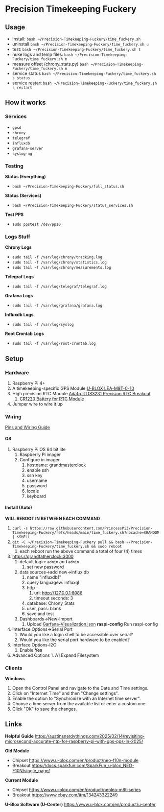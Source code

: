 # Precision Timekeeping Fuckery

## Usage
* install: `bash ~/Precision-Timekeeping-Fuckery/time_fuckery.sh`
* uninstall `bash ~/Precision-Timekeeping-Fuckery/time_fuckery.sh u`
* test: `bash ~/Precision-Timekeeping-Fuckery/time_fuckery.sh t`
* nuke logs and temp files: `bash ~/Precision-Timekeeping-Fuckery/time_fuckery.sh n`
* measure offset (chrony_stats.py) `bash ~/Precision-Timekeeping-Fuckery/time_fuckery.sh m`
* service status `bash ~/Precision-Timekeeping-Fuckery/time_fuckery.sh s status`
* service restart `bash ~/Precision-Timekeeping-Fuckery/time_fuckery.sh s restart`

## How it works
### Services
* `gpsd`
* `chrony`
* `telegraf`
* `influxdb`
* `grafana-server`
* `syslog-ng`
  
### Testing
**Status (Everything)**
* `bash ~/Precision-Timekeeping-Fuckery/full_status.sh`
  
**Status (Services)**
* `bash ~/Precision-Timekeeping-Fuckery/status_services.sh`

**Test PPS**
* `sudo ppstest /dev/pps0`
  
### Logs Stuff
**Chrony Logs**  
* `sudo tail -f /var/log/chrony/tracking.log`
* `sudo tail -f /var/log/chrony/statistics.log`
* `sudo tail -f /var/log/chrony/measurements.log`

**Telegraf Logs**  
* `sudo tail -f /var/log/telegraf/telegraf.log`

**Grafana Logs**  
* `sudo tail -f /var/log/grafana/grafana.log`

**Influxdb Logs**  
* `sudo tail -f /var/log/syslog`

**Root Crontab Logs**
* `sudo tail -f /var/log/root-crontab.log`

## Setup
### Hardware
1. Raspberry Pi 4+
2. A timekeeping-specific GPS Module [U-BLOX LEA-M8T-0-10](https://www.ebay.com/itm/136637732093)
3. High precision RTC Module [Adafruit DS3231 Precision RTC Breakout](https://www.adafruit.com/product/3013)
   1. [CR1220 Battery for RTC Module](https://www.adafruit.com/product/380)
4. Jumper wire to wire it up
### Wiring
[Pins and Wiring Guide](./Pins.md)
#### OS
1. Raspberry Pi OS 64 bit lite
   1. Raspberry Pi imager
   2. Configure in imager
      1. hostname: grandmasterclock
      2. enable ssh
      3. ssh key
      4. username
      5. password
      6. locale
      7. keyboard
#### Install (Auto)
**WILL REBOOT IN BETWEEN EACH COMMAND**
1. `curl -s https://raw.githubusercontent.com/PrincessPi3/Precision-Timekeeping-Fuckery/refs/heads/main/time_fuckery.sh?nocache=$RANDOM | $SHELL`  
2. `git -C ~/Precision-Timekeeping-Fuckery pull && bash ~/Precision-Timekeeping-Fuckery/time_fuckery.sh && sudo reboot`
   1. each reboot run the above command a total of four (4) times
3. [https://grandfatherclock:3000](https://grandfatherclock:3000/login)
   1. default login: `admin` and `admin`
      1. set new password
   2. data sources->add new->influx db
      1. name "influxdb1"
      2. query languagew: influxql
      3. http
         1. url: http://127.0.0.1:8086
         2. timeout seconds: 3
      4. database: Chrony_Stats
      5. user, pass: blank
      6. save and test
   3. Dashboards->New-Import
      1. Upload [Garfana-Visualization.json](./Garfana-Visualization.json)
**raspi-config**
Run raspi-config
1. Interface Options->Serial Port
	1. Would you like a login shell to be accessible over serial? **<No>**
	2. Would you like the serial port hardware to be enabled? **<Yes>**
2. Interface Options-I2C
   1. Enable **Yes** 
3. Advanced Options
		1. A1 Expand Filesystem

### Clients
**Windows**
1. Open the Control Panel and navigate to the Date and Time settings.
2. Click on "Internet Time" and then "Change settings".
3. Enable the option to "Synchronize with an Internet time server".
4. Choose a time server from the available list or enter a custom one.
5. Click "OK" to save the changes. 

## Links
**Helpful Guide** https://austinsnerdythings.com/2025/02/14/revisiting-microsecond-accurate-ntp-for-raspberry-pi-with-gps-pps-in-2025/  

**Old Module**
* Chipset https://www.u-blox.com/en/product/neo-f10n-module
* Breakout https://docs.sparkfun.com/SparkFun_u-blox_NEO-F10N/single_page/  

**Current Module**
* Chipset https://www.u-blox.com/en/product/neolea-m8t-series
* Breakout https://www.ebay.com/itm/134243322249

**U-Blox Software (U-Center)**  https://www.u-blox.com/en/product/u-center